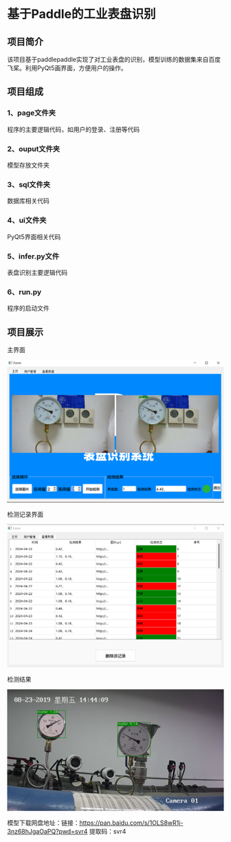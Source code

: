 # 基于Paddle的工业表盘识别

## 项目简介

该项目基于paddlepaddle实现了对工业表盘的识别，模型训练的数据集来自百度飞桨。利用PyQt5画界面，方便用户的操作。

## 项目组成

### 1、page文件夹

程序的主要逻辑代码，如用户的登录、注册等代码

### 2、ouput文件夹

模型存放文件夹

### 3、sql文件夹

数据库相关代码

### 4、ui文件夹

PyQt5界面相关代码

### 5、infer.py文件

表盘识别主要逻辑代码

### 6、run.py

程序的启动文件

## 项目展示

主界面

![主界面](https://github.com/2111lidongyang/Industrial_dial_recognition/blob/main/image/homepage.png)

检测记录界面

![检测记录界面](https://github.com/2111lidongyang/Industrial_dial_recognition/blob/main/image/763f15fe90f1e00913bdcdb74cb48ba.png)

检测结果

![检测结果](https://github.com/2111lidongyang/Industrial_dial_recognition/blob/main/image/res_img10533.jpg)

模型下载网盘地址：链接：https://pan.baidu.com/s/1OLS8wR1j-3nz68hJgaOaPQ?pwd=svr4 
提取码：svr4
